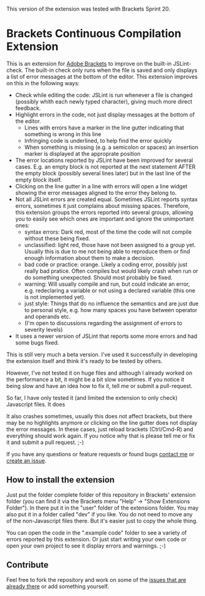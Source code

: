 This version of the extension was tested with Brackets Sprint 20.


Brackets Continuous Compilation Extension
=========================================

This is an extension for [Adobe Brackets][1] to improve on the built-in JSLint-check. The built-in check only runs when the file is saved and only displays a list of error messages at the bottom of the editor. This extension improves on this in the following ways:

* Check while editing the code: JSLint is run whenever a file is changed (possibly whith each newly typed character), giving much more direct feedback.
* Highlight errors in the code, not just display messages at the bottom of the editor.
	* Lines with errors have a marker in the line gutter indicating that something is wrong in this line
	* Infringing code is underlined, to help find the error quickly
	* When something is missing (e.g. a semicolon or spaces) an insertion marker is displayed at the approprate position
* The error locations reported by JSLint have been improved for several cases. E.g. an empty block is not reported at the next statement AFTER the empty block (possibly several lines later) but in the last line of the empty block itself.
* Clicking on the line gutter in a line with errors will open a line widget showing the error messages aligned to the error they belong to.
* Not all JSLint errors are created equal. Sometimes JSLint reports syntax errors, sometimes it just complains about missing spaces. Therefore, this extension groups the errors reported into several groups, allowing you to easily see which ones are important and ignore the unimportant ones:
	* syntax errors: Dark red, most of the time the code will not compile without these being fixed. 
	* unclassified: light red, those have not been assigned to a group yet. Usually this is due to me not being able to reproduce them or find enough information about them to make a decision.
	* bad code or practice: orange. Likely a coding error, possibly just really bad pratice. Often compiles but would likely crash when run or do something unexpected. Should most probably be fixed.
	* warning: Will usually compile and run, but could indicate an error, e.g. redeclaring a variable or not using a declared variable (this one is not implemented yet).
	* just style: Things that do no influence the semantics and are just due to personal style, e.g. how many spaces you have between operator and operands etc.
	* (I'm open to discussions regarding the assignment of errors to severity levels)
* It uses a newer version of JSLint that reports some more errors and had some bugs fixed.


This is still very much a beta version. I've used it successfully in developing the extension itself and think it's ready to be tested by others. 

However, I've not tested it on huge files and although I already worked on the performance a bit, it might be a bit slow sometimes. If you notice it being slow and have an idea how to fix it, tell me or submit a pull-request. 

So far, I have only tested it (and limited the extension to only check) Javascript files. It does

It also crashes sometimes, usually this does not affect brackets, but there may be no highlights anymore or clicking on the line gutter does not display the error messages. In these cases, just reload brackets (Ctrl/Cmd-R) and everything should work again. If you notice why that is please tell me or fix it and submit a pull request. ;-)




If you have any questions or feature requests or found bugs [contact me][2] or [create an issue][3].


How to install the extension
-----------------------------
Just put the folder complete folder of this repository in Brackets' extension folder (you can find it via the Brackets menu "Help" -> "Show Extensions Folder"). In there put it in the "user" folder of the extensions folder. You may also put it in a folder called "dev" if you like.
You do not need to move any of the non-Javascript files there. But it's easier just to copy the whole thing.

You can open the code in the ".example code" folder to see a variety of errors reported by this extension. Or just start writing your own code or open your own project to see it display errors and warnings. ;-)


Contribute
-----------------
Feel free to fork the repository and work on some of the [issues that are already there][3] or add something yourself.


[1]: https://github.com/adobe/brackets
[2]: mailto:github@joachim.monoceres.uberspace.de
[3]: https://github.com/JoachimK/brackets-continuous-compilation/issues